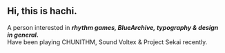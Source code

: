 ## Hi, this is hachi.
A person interested in ***rhythm games, BlueArchive, typography & design in general.*** <br>
Have been playing CHUNITHM, Sound Voltex & Project Sekai recently.
